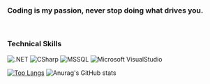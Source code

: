 ### **Coding is my passion, never stop doing what drives you.** 

&nbsp;

### **Technical Skills**
![.NET](https://img.shields.io/badge/-.NET-5C2D91?style=flat&logo=.NET&logoColor=white)
![CSharp](https://img.shields.io/badge/-CSharp-239120?style=flat&logo=c%20sharp&logoColor=white)
![MSSQL](https://img.shields.io/badge/-MicrosoftSQLServer-CC2927?style=flat&logo=Microsoft%20SQL%20Server&logoColor=white)
![Microsoft VisualStudio](https://img.shields.io/badge/-Visual%20Studio-5C2D91?style=flat&logo=Visual%20Studio&logoColor=white)
&nbsp;

[![Top Langs](https://github-readme-stats.vercel.app/api/top-langs/?username=FallenDev&theme=dark)](https://github.com/anuraghazra/github-readme-stats)
![Anurag's GitHub stats](https://github-readme-stats.vercel.app/api?username=FallenDev&count_private=true&hide=prs,issues,contribs&show_icons=true&theme=dark)
<!--
**FallenDev/FallenDev** is a ✨ _special_ ✨ repository because its `README.md` (this file) appears on your GitHub profile.

Here are some ideas to get you started:

- 🔭 I’m currently working on ...
- 🌱 I’m currently learning ...
- 👯 I’m looking to collaborate on ...
- 🤔 I’m looking for help with ...
- 💬 Ask me about ...
- 📫 How to reach me: ...
- 😄 Pronouns: ...
- ⚡ Fun fact: ...
-->

